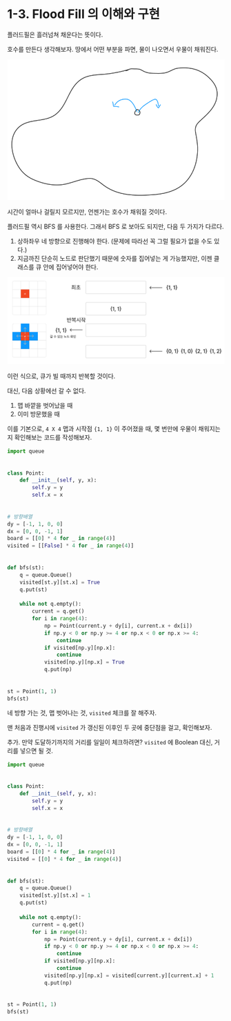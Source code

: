 # 1-3. Flood Fill 의 이해와 구현

플러드필은 흘러넘쳐 채운다는 뜻이다.  

호수를 만든다 생각해보자. 땅에서 어떤 부분을 파면, 물이 나오면서 우물이 채워진다.  

![Untitled](./Untitled.png)

시간이 얼마나 걸릴지 모르지만, 언젠가는 호수가 채워질 것이다.  

플러드필 역시 BFS 를 사용한다. 그래서 BFS 로 보아도 되지만, 다음 두 가지가 다르다.  

1. 상하좌우 네 방향으로 진행해야 한다. (문제에 따라선 꼭 그럴 필요가 없을 수도 있다.)  
2. 지금까진 단순히 노드로 판단했기 때문에 숫자를 집어넣는 게 가능했지만, 이젠 클래스를 큐 안에 집어넣어야 한다.  

![Untitled](./Untitled%201.png)

이런 식으로, 큐가 빌 때까지 반복할 것이다.  

대신, 다음 상황에선 갈 수 없다.  

1. 맵 바깥을 벗어났을 때  
2. 이미 방문했을 때  

이를 기본으로, `4 X 4` 맵과 시작점 `{1, 1}` 이 주어졌을 때, 몇 번만에 우물이 채워지는지 확인해보는 코드를 작성해보자.  

```py
import queue


class Point:
    def __init__(self, y, x):
        self.y = y
        self.x = x


# 방향배열
dy = [-1, 1, 0, 0]
dx = [0, 0, -1, 1]
board = [[0] * 4 for _ in range(4)]
visited = [[False] * 4 for _ in range(4)]


def bfs(st):
    q = queue.Queue()
    visited[st.y][st.x] = True
    q.put(st)

    while not q.empty():
        current = q.get()
        for i in range(4):
            np = Point(current.y + dy[i], current.x + dx[i])
            if np.y < 0 or np.y >= 4 or np.x < 0 or np.x >= 4:
                continue
            if visited[np.y][np.x]:
                continue
            visited[np.y][np.x] = True
            q.put(np)


st = Point(1, 1)
bfs(st)
```

네 방향 가는 것, 맵 벗어나는 것, `visited` 체크를 잘 해주자.  

맨 처음과 진행시에 `visited` 가 갱신된 이후인 두 곳에 중단점을 걸고, 확인해보자.  

추가. 만약 도달하기까지의 거리를 일일이 체크하려면? `visited` 에 Boolean 대신, 거리를 넣으면 될 것.  

```py
import queue


class Point:
    def __init__(self, y, x):
        self.y = y
        self.x = x


# 방향배열
dy = [-1, 1, 0, 0]
dx = [0, 0, -1, 1]
board = [[0] * 4 for _ in range(4)]
visited = [[0] * 4 for _ in range(4)]


def bfs(st):
    q = queue.Queue()
    visited[st.y][st.x] = 1
    q.put(st)

    while not q.empty():
        current = q.get()
        for i in range(4):
            np = Point(current.y + dy[i], current.x + dx[i])
            if np.y < 0 or np.y >= 4 or np.x < 0 or np.x >= 4:
                continue
            if visited[np.y][np.x]:
                continue
            visited[np.y][np.x] = visited[current.y][current.x] + 1
            q.put(np)


st = Point(1, 1)
bfs(st)
```
